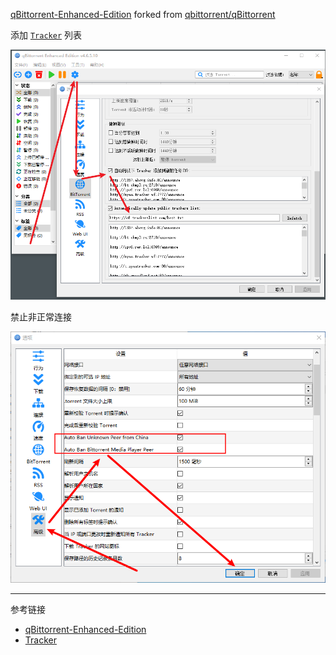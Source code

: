 [qBittorrent-Enhanced-Edition](https://github.com/c0re100/qBittorrent-Enhanced-Edition) forked from [qbittorrent/qBittorrent](https://github.com/qbittorrent/qBittorrent)

添加 [`Tracker`](https://github.com/XIU2/TrackersListCollection/blob/master/README-ZH.md) 列表

![添加 Tracker 列表](./../../../../../images/qBittorrent-Enhanced-Edition/%E6%B7%BB%E5%8A%A0%20Tracker%20%E5%88%97%E8%A1%A8.png)

禁止非正常连接

![禁止非正常连接](./../../../../../images/qBittorrent-Enhanced-Edition/%E7%A6%81%E6%AD%A2%E9%9D%9E%E6%AD%A3%E5%B8%B8%E8%BF%9E%E6%8E%A5.png)

---

参考链接

- [qBittorrent-Enhanced-Edition](https://github.com/c0re100/qBittorrent-Enhanced-Edition)
- [Tracker](https://github.com/XIU2/TrackersListCollection/blob/master/README-ZH.md)